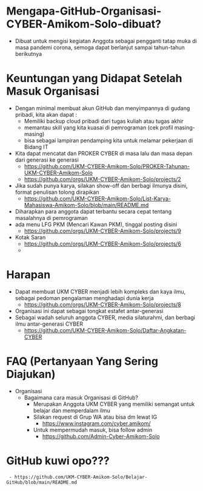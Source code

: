 # Mengapa-GitHub-Organisasi-CYBER-Amikom-Solo-dibuat?
- Dibuat untuk mengisi kegiatan Anggota sebagai pengganti tatap muka di masa pandemi corona, semoga dapat berlanjut sampai tahun-tahun berikutnya


# Keuntungan yang Didapat Setelah Masuk Organisasi
- Dengan minimal membuat akun GitHub dan menyimpannya di gudang pribadi, kita akan dapat : 
  - Memiliki backup cloud pribadi dari tugas kuliah atau tugas akhir
  - memantau skill yang kita kuasai di pemrograman (cek profil masing-masing)
  - bisa sebagai lampiran pendamping kita untuk melamar pekerjaan di Bidang IT
- Kita dapat mencatat dan PROKER CYBER di masa lalu dan masa depan dari generasi ke generasi
  - https://github.com/UKM-CYBER-Amikom-Solo/PROKER-Tahunan-UKM-CYBER-Amikom-Solo
  - https://github.com/orgs/UKM-CYBER-Amikom-Solo/projects/2
- Jika sudah punya karya, silakan show-off dan berbagi ilmunya disini, format penulisan tolong dirapikan
  - https://github.com/UKM-CYBER-Amikom-Solo/List-Karya-Mahasiswa-Amikom-Solo/blob/main/README.md
- Diharapkan para anggota dapat terbantu secara cepat tentang masalahnya di pemrograman
- ada menu LFG PKM (Mencari Kawan PKM), tinggal posting disini
  - https://github.com/orgs/UKM-CYBER-Amikom-Solo/projects/9
- Kotak Saran
  - https://github.com/orgs/UKM-CYBER-Amikom-Solo/projects/6
  - 

# Harapan
- Dapat membuat UKM CYBER menjadi lebih kompleks dan kaya ilmu, sebagai pedoman pengalaman menghadapi dunia kerja
  - https://github.com/orgs/UKM-CYBER-Amikom-Solo/projects/8
- Organisasi ini dapat sebagai tongkat estafet antar-generasi
- Sebagai wadah seluruh anggota CYBER, media silaturahmi, dan berbagi ilmu antar-generasi CYBER
  - https://github.com/UKM-CYBER-Amikom-Solo/Daftar-Angkatan-CYBER

# FAQ (Pertanyaan Yang Sering Diajukan)
  - Organisasi
    - Bagaimana cara masuk Organisasi di GitHub?
      - Merupakan Anggota UKM CYBER yang memiliki semangat untuk belajar dan memperdalam ilmu
      - Silakan request di Grup WA atau bisa dm lewat IG
        - https://www.instagram.com/cyber.amikom/
      - Untuk mempermudah masuk, bisa follow admin
        - https://github.com/Admin-Cyber-Amikom-Solo
# GitHub kuwi opo???
     - https://github.com/UKM-CYBER-Amikom-Solo/Belajar-GitHub/blob/main/README.md
